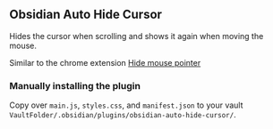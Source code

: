 ## Obsidian Auto Hide Cursor

Hides the cursor when scrolling and shows it again when moving the mouse.

Similar to the chrome extension [Hide mouse pointer](https://chrome.google.com/webstore/detail/hide-mouse-pointer/lbbedlldjinglbnfghakndfbagkolfdf)

### Manually installing the plugin

Copy over `main.js`, `styles.css`, and `manifest.json` to your vault `VaultFolder/.obsidian/plugins/obsidian-auto-hide-cursor/`.
